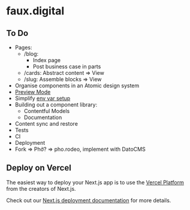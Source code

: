 # faux.digital

## To Do

- Pages:
  - /blog:
    - Index page
    - Post business case in parts
  - /cards: Abstract content => View
  - /slug: Assemble blocks => View
- Organise components in an Atomic design system
- [Preview Mode](https://nextjs.org/docs/advanced-features/preview-mode)
- Simplify [env var setup](https://nextjs.org/docs/api-reference/next.config.js/environment-variables)
- Building out a component library:
  - Contentful Models
  - Documentation
- Content sync and restore
- Tests
- CI
- Deployment
- Fork => Phở? => pho.rodeo, implement with DatoCMS

## Deploy on Vercel

The easiest way to deploy your Next.js app is to use the [Vercel Platform](https://vercel.com/import?utm_medium=default-template&filter=next.js&utm_source=create-next-app&utm_campaign=create-next-app-readme) from the creators of Next.js.

Check out our [Next.js deployment documentation](https://nextjs.org/docs/deployment) for more details.
